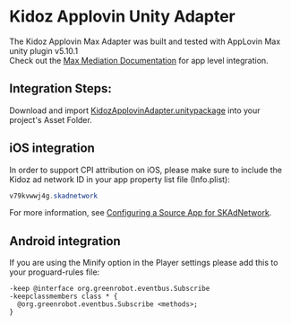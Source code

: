 # Kidoz Applovin Unity Adapter

The Kidoz Applovin Max Adapter was built and tested with AppLovin Max unity plugin v5.10.1 <Br>
Check out the [Max Mediation Documentation](https://dash.applovin.com/documentation/mediation/unity/getting-started/integration) for app level integration.

## Integration Steps:

Download and import [KidozApplovinAdapter.unitypackage](/Mediation/AppLovin%20Max%20Adapter/Unity/KidozApplovinAdapter.unitypackage) into your project's Asset Folder.

## iOS integration

In order to support CPI attribution on iOS, please make sure to include the Kidoz ad network ID in your app property list file (Info.plist):

```java
v79kvwwj4g.skadnetwork	
```
For more information, see [Configuring a Source App for SKAdNetwork](https://developer.apple.com/documentation/storekit/skadnetwork/configuring_a_source_app).

## Android integration
If you are using the Minify option in the Player settings please add this to your proguard-rules file:
```
-keep @interface org.greenrobot.eventbus.Subscribe  
-keepclassmembers class * {  
  @org.greenrobot.eventbus.Subscribe <methods>;  
}
```
